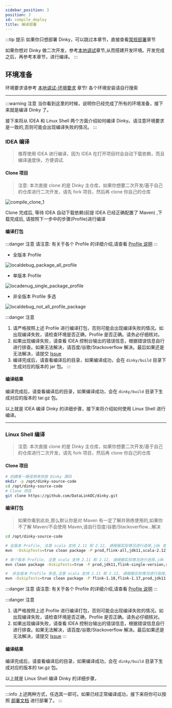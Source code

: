 ```yaml
---
sidebar_position: 3
position: 3
id: compile_deploy
title: 编译部署
---
```


:::tip 提示
如果你只想部署 Dinky，可以跳过本章节，直接查看[常规部署](./normal_deploy)章节

如果你想对 Dinky 做二次开发，参考[本地调试](../developer_guide/local_debug)章节,从而搭建开发环境。开发完成之后，再参考本章节，进行编译。
:::


## 环境准备

环境要求请参考 [本地调试-环境要求](../developer_guide/local_debug#环境要求) 章节! 各个环境安装请自行搜索


---


:::warning 注意
当你看到这里的时候，说明你已经完成了所有的环境准备，接下来就是编译 Dinky 了。

接下来将从 IDEA 和 Linux Shell 两个方面介绍如何编译 Dinky。请注意环境要求是一致的,否则可能会出现编译失败的情况。
:::

### IDEA 编译

> 推荐使用 IDEA 进行编译，因为 IDEA 在打开项目时会自动下载依赖，而且编译速度快，方便调试.

#### Clone 项目
> 注意: 本次直接 clone 的是 Dinky 主仓库，如果你想要二次开发/基于自己的仓库进行二次开发，请先 fork 项目，然后再 clone 你自己的仓库

![compile_clone_1](http://pic.dinky.org.cn/dinky/docs/zh-CN/complie/complie_clone_1.png)

Clone 完成后, 等待 IDEA 自动下载依赖(前提 IDEA 已经正确配置了 Maven) ,下载完成后, 请按照下一步中的步骤(Profile)进行编译


#### 编译打包


:::danger 注意
请注意: 有关于各个 Profile 的详细介绍,请查看 [Profile 说明](../developer_guide/local_debug#Profile-说明)
:::

- 全版本 Profile

![localdebug_package_all_profile](http://pic.dinky.org.cn/dinky/docs/zh-CN/developer_guide/local_debug/localdebug_package_all_profile.png)

- 单版本 Profile

![locadenug_single_package_profile](http://pic.dinky.org.cn/dinky/docs/zh-CN/developer_guide/local_debug/locadenug_single_package_profile.png)

- 非全版本 Profile 多选

![localdebug_not_all_profile_package](http://pic.dinky.org.cn/dinky/docs/zh-CN/developer_guide/local_debug/localdebug_not_all_profile_package.png)


:::danger 注意
1. 请严格按照上述 Profile 进行编译打包，否则可能会出现编译失败的情况。如出现编译失败，请检查环境是否正确，Profile 是否正确。请务必仔细核对。
2. 如果出现编译失败，请查看 IDEA 控制台输出的错误信息，根据错误信息自行进行排查。如果无法解决，请百度/谷歌/Stackoverflow 解决。最后如果还是无法解决，请提交 [Issue](https://github.com/DataLinkDC/dinky/issues/new/choose)
3. 编译完成后，请查看编译后的目录，如果编译成功，会在 `dinky/build` 目录下生成对应的版本的 jar 包。
:::

#### 编译结果

编译完成后，请查看编译后的目录，如果编译成功，会在 `dinky/build` 目录下生成对应的版本的 tar.gz 包。


以上就是 IDEA 编译 Dinky 的详细步骤，接下来将介绍如何使用 Linux Shell 进行编译。

---

### Linux Shell 编译

> 注意: 本次直接 clone 的是 Dinky 主仓库，如果你想要二次开发/基于自己的仓库进行二次开发，请先 fork 项目，然后再 clone 你自己的仓库

#### Clone 项目

```bash
# 创建某一路径用来存放 Dinky 源码
mkdir -p /opt/dinky-source-code
cd /opt/dinky-source-code
# Clone 项目
git clone https://github.com/DataLinkDC/dinky.git
```

#### 编译打包

> 如果你看到此处,那么默认你是对 Maven 有一定了解并熟练使用的,如果你不了解 Maven/不会使用 Maven,请自行百度/谷歌/Stackoverflow...解决

```bash
cd /opt/dinky-source-code

# 全版本 Profile, 注意 scala 支持 2.11 和 2.12, 请根据实际情况进行选择,jdk 支持 8/11,请根据实际情况进行选择
mvn  -DskipTests=true clean package -P prod,flink-all,jdk11,scala-2.12,aliyun,!dev,!flink-single-version,!jdk-1.8

# 单个版本 Profile, 注意 scala 支持 2.11 和 2.12, 请根据实际情况进行选择,jdk 支持 8/11,请根据实际情况进行选择
mvn clean package -DskipTests=true -P prod,jdk11,flink-single-version,scala-2.12,aliyun,flink-1.16,!dev,!jdk-1.8

#  非全版本 Profile 多选,注意 scala 支持 2.11 和 2.12, 请根据实际情况进行选择,jdk 支持 8/11,请根据实际情况进行选择
mvn -DskipTests=true clean package -P flink-1.18,flink-1.17,prod,jdk11,flink-single-version,scala-2.12,aliyun,!dev,!jdk-1.8
```

:::danger 注意
请注意: 有关于各个 Profile 的详细介绍,请查看 [Profile 说明](../developer_guide/local_debug#Profile-说明)
:::

:::danger 注意
1. 请严格按照上述 Profile 进行编译打包，否则可能会出现编译失败的情况。如出现编译失败，请检查环境是否正确，Profile 是否正确。请务必仔细核对。
2. 如果出现编译失败，请查看 IDEA 控制台输出的错误信息，根据错误信息自行进行排查。如果无法解决，请百度/谷歌/Stackoverflow 解决。最后如果还是无法解决，请提交 [Issue](https://github.com/DataLinkDC/dinky/issues)
:::

#### 编译结果

编译完成后，请查看编译后的目录，如果编译成功，会在 `dinky/build` 目录下生成对应的版本的 tar.gz 包。

以上就是 Linux Shell 编译 Dinky 的详细步骤，

---

:::info
上述两种方式，任选其一即可。如果已经正常编译成功，接下来将你可以按照 [部署文档](./normal_deploy) 进行部署了。
:::







